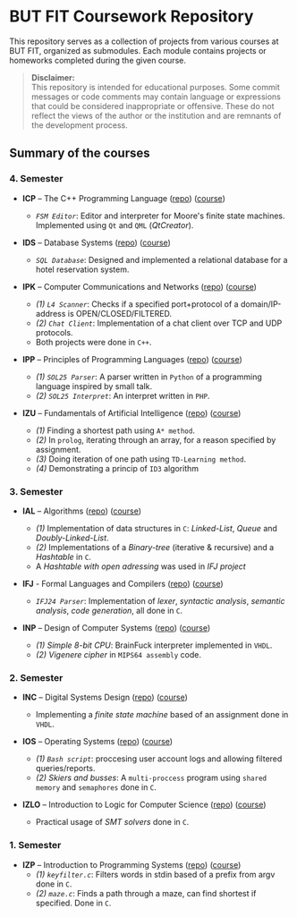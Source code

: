 # BUT FIT Coursework Repository

This repository serves as a collection of projects from various courses at BUT FIT, organized as submodules. Each module contains projects or homeworks completed during the given course.

> **Disclaimer:**  
> This repository is intended for educational purposes. Some commit messages or code comments may contain language or expressions that could be considered inappropriate or offensive. These do not reflect the views of the author or the institution and are remnants of the development process.

## Summary of the courses
### 4. Semester
 - **ICP** – The C++ Programming Language ([repo](https://github.com/Mindoed/ICP))  ([course](https://www.fit.vut.cz/study/course/281029/.en?type=Bc))
    - *`FSM Editor`*: Editor and interpreter for Moore's finite state machines. Implemented using `Qt` and `QML` (*QtCreator*).

- **IDS** – Database Systems ([repo](https://github.com/Mindoed/IDS))  ([course](https://www.fit.vut.cz/study/course/280905/.en?type=Bc))
    - *`SQL Database`*: Designed and implemented a relational database for a hotel reservation system.


- **IPK** – Computer Communications and Networks ([repo](https://github.com/Mindoed/IPK))  ([course](https://www.fit.vut.cz/study/course/280936/.en?type=Bc))
    - *(1)* *`L4 Scanner`*: Checks if a specified port+protocol of a domain/IP-address is OPEN/CLOSED/FILTERED.
    - *(2)* *`Chat Client`*: Implementation of a chat client over TCP and UDP protocols.
    - Both projects were done in `C++`.

- **IPP** – Principles of Programming Languages ([repo](https://github.com/Mindoed/IPP))  ([course](https://www.fit.vut.cz/study/course/280937/.en?type=Bc))
    - *(1)* *`SOL25 Parser`*: A parser written in `Python` of a programming language inspired by small talk.
    - *(2)* *`SOL25 Interpret`*: An interpret written in `PHP`.

- **IZU** – Fundamentals of Artificial Intelligence ([repo](https://github.com/Mindoed/IZU))  ([course](https://www.fit.vut.cz/study/course/281005/.en?type=Bc))
    - *(1)*  Finding a shortest path using `A* method`.
    - *(2)* In `prolog`, iterating through an array, for a reason specified by assignment.
    - *(3)* Doing iteration of one path using `TD-Learning method`.
    - *(4)* Demonstrating a princip of `ID3` algorithm

### 3. Semester
- **IAL** – Algorithms ([repo](https://github.com/Mindoed/IAL))  ([course](https://www.fit.vut.cz/study/course/280900/.en?type=Bc))
    - *(1)* Implementation of data structures in `C`: *Linked-List*, *Queue* and *Doubly-Linked-List*.
    - *(2)* Implementations of a *Binary-tree* (iterative & recursive) and a *Hashtable* in `C`.
    - A *Hashtable with open adressing* was used in *IFJ project*

- **IFJ** - Formal Languages and Compilers ([repo](https://github.com/Mindoed/IFJ))  ([course](https://www.fit.vut.cz/study/course/280931/.en?type=Bc))
    - *`IFJ24 Parser`*: Implementation of *lexer*, *syntactic analysis*, *semantic analysis*, *code generation*, all done in `C`.

- **INP** – Design of Computer Systems ([repo](https://github.com/Mindoed/INP))  ([course](https://www.fit.vut.cz/study/course/281147/.en?type=Bc))
    - *(1)* *Simple 8-bit CPU*: BrainFuck interpreter implemented in `VHDL`.
    - *(2)* *Vigenere cipher* in `MIPS64 assembly` code.
    
### 2. Semester
- **INC** – Digital Systems Design ([repo](https://github.com/Mindoed/INC)) ([course](https://www.fit.vut.cz/study/course/281145/.en?type=Bc))
    - Implementing a *finite state machine* based of an assignment done in `VHDL`.

- **IOS** – Operating Systems ([repo](https://github.com/Mindoed/IOS)) ([course](https://www.fit.vut.cz/study/course/280995/.en?type=Bc))
    - *(1)* *`Bash script`*: proccesing user account logs and allowing filtered queries/reports.
    - *(2)* *Skiers and busses*: A `multi-proccess` program using `shared memory` and `semaphores` done in `C`.

- **IZLO** – Introduction to Logic for Computer Science ([repo](https://github.com/Mindoed/IZLO)) ([course](https://www.fit.vut.cz/study/course/281004/.en?type=Bc))
    - Practical usage of *SMT solvers* done in `C`.

### 1. Semester
- **IZP** – Introduction to Programming Systems ([repo](https://github.com/Mindoed/IZP)) ([course](https://www.fit.vut.cz/study/course/280953/.en?type=Bc))
    - *(1)* *`keyfilter.c`*: Filters words in stdin based of a prefix from argv done in `C`.
    - *(2)* *`maze.c`*: Finds a path through a maze, can find shortest if specified. Done in `C`.

